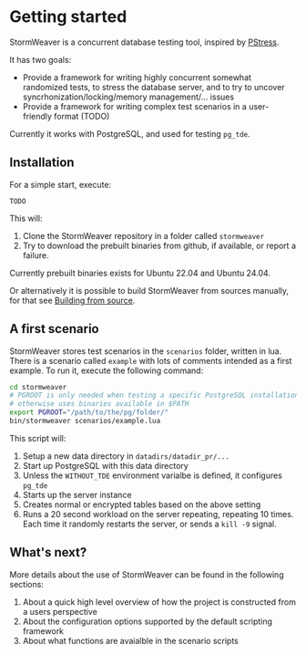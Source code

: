 # Getting started

StormWeaver is a concurrent database testing tool, inspired by [PStress](https://github.com/Percona-QA/pstress).

It has two goals:

* Provide a framework for writing highly concurrent somewhat randomized tests, to stress the database server, and to try to uncover syncrhonization/locking/memory management/... issues
* Provide a framework for writing complex test scenarios in a user-friendly format (TODO)

Currently it works with PostgreSQL, and used for testing `pg_tde`.

## Installation

For a simple start, execute:

```
TODO
```

This will:

1. Clone the StormWeaver repository in a folder called `stormweaver`
2. Try to download the prebuilt binaries from github, if available, or report a failure.

Currently prebuilt binaries exists for Ubuntu 22.04 and Ubuntu 24.04.

Or alternatively it is possible to build StormWeaver from sources manually, for that see [Building from source](building.md).

## A first scenario

StormWeaver stores test scenarios in the `scenarios` folder, written in lua.
There is a scenario called `example` with lots of comments intended as a first example.
To run it, execute the following command:

```bash
cd stormweaver
# PGROOT is only needed when testing a specific PostgreSQL installation,
# otherwise uses binaries available in $PATH
export PGROOT="/path/to/the/pg/folder/"
bin/stormweaver scenarios/example.lua
```

This script will:

1. Setup a new data directory in `datadirs/datadir_pr/...`
2. Start up PostgreSQL with this data directory
3. Unless the `WITHOUT_TDE` environment varialbe is defined, it configures `pg_tde`
4. Starts up the server instance
5. Creates normal or encrypted tables based on the above setting
6. Runs a 20 second workload on the server repeating, repeating 10 times.
   Each time it randomly restarts the server, or sends a `kill -9` signal.

## What's next?

More details about the use of StormWeaver can be found in the following sections:

1. About a quick high level overview of how the project is constructed from a users perspective
2. About the configuration options supported by the default scripting framework
3. About what functions are avaialble in the scenario scripts
